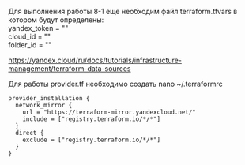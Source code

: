 Для выполнения работы 8-1 еще необходим файл terraform.tfvars в котором будут определены: <br>
yandex_token = "" <br>
cloud_id     = "" <br>
folder_id    = "" <br>



<https://yandex.cloud/ru/docs/tutorials/infrastructure-management/terraform-data-sources>  <br>

Для работы provider.tf необходимо создать nano ~/.terraformrc  <br>

```
provider_installation {
  network_mirror {
    url = "https://terraform-mirror.yandexcloud.net/"
    include = ["registry.terraform.io/*/*"]
  }
  direct {
    exclude = ["registry.terraform.io/*/*"]
  }
}
```
